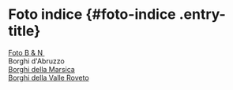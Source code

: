 Foto indice {#foto-indice .entry-title}
===========

[Foto B & N ](https://www.flickr.com/photos/112554745@N05/with/40495469731/)\
Borghi d'Abruzzo\
[Borghi della Marsica](index09e5.html?p=1576 "Marsica")\
[Borghi della Valle Roveto](index95d2.html?p=1587 "Valle Roveto")
